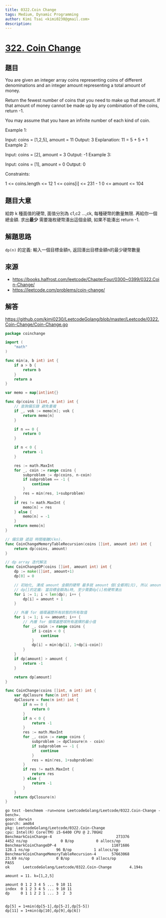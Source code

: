 ```yaml
---
title: 0322.Coin Change
tags: Medium, Dynamic Programming
author: Kimi Tsai <kimi0230@gmail.com>
description:
---
```

# [322. Coin Change](https://leetcode.com/problems/coin-change/) 
## 題目
You are given an integer array coins representing coins of different denominations and an integer amount representing a total amount of money.

Return the fewest number of coins that you need to make up that amount. If that amount of money cannot be made up by any combination of the coins, return -1.

You may assume that you have an infinite number of each kind of coin.

 

Example 1:

Input: coins = [1,2,5], amount = 11
Output: 3
Explanation: 11 = 5 + 5 + 1
Example 2:

Input: coins = [2], amount = 3
Output: -1
Example 3:

Input: coins = [1], amount = 0
Output: 0
 

Constraints:

1 <= coins.length <= 12
1 <= coins[i] <= 231 - 1
0 <= amount <= 104


## 題目大意
給妳 k 種面值的硬幣, 面值分別為 c1,c2 ...,ck, 每種硬幣的數量無限.
再給你一個總金額. 求出**最少** 需要幾枚硬幣湊出這個金額, 如果不能湊出 return -1.

## 解題思路
`dp(n)` 的定義: 輸入一個目標金額n, 返回湊出目標金額n的最少硬幣數量

## 來源
* https://books.halfrost.com/leetcode/ChapterFour/0300~0399/0322.Coin-Change/
* https://leetcode.com/problems/coin-change/

## 解答
https://github.com/kimi0230/LeetcodeGolang/blob/master/Leetcode/0322.Coin-Change/Coin-Change.go

```go
package coinchange

import (
	"math"
)

func min(a, b int) int {
	if a > b {
		return b
	}
	return a
}

var memo = map[int]int{}

func dp(coins []int, n int) int {
	// 查詢備忘錄 避免重複
	if _, vok := memo[n]; vok {
		return memo[n]
	}

	if n == 0 {
		return 0
	}

	if n < 0 {
		return -1
	}

	res := math.MaxInt
	for _, coin := range coins {
		subproblem := dp(coins, n-coin)
		if subproblem == -1 {
			continue
		}
		res = min(res, 1+subproblem)
	}
	if res != math.MaxInt {
		memo[n] = res
	} else {
		memo[n] = -1
	}
	return memo[n]
}

// 備忘錄 遞迴 時間複雜O(kn).
func CoinChangeMemoryTableRecursion(coins []int, amount int) int {
	return dp(coins, amount)
}

// dp array 迭代解法
func CoinChangeDP(coins []int, amount int) int {
	dp := make([]int, amount+1)
	dp[0] = 0

	// 初始化, 湊成 amount 金額的硬幣 最多就 amount 個(全都用1元), 所以 amount+1相當於正的無窮
	// dp[]的定義: 當目標金額為i時, 至少需要dp[i]枚硬幣湊出
	for i := 1; i < len(dp); i++ {
		dp[i] = amount + 1
	}

	// 外層 for 循環遍歷所有狀態的所有取值
	for i := 1; i <= amount; i++ {
		// 內層 for 循環遍歷球所有選擇的最小值
		for _, coin := range coins {
			if i-coin < 0 {
				continue
			}
			dp[i] = min(dp[i], 1+dp[i-coin])
		}
	}
	if dp[amount] > amount {
		return -1
	}

	return dp[amount]
}

func CoinChange(coins []int, n int) int {
	var dpClosure func(n int) int
	dpClosure = func(n int) int {
		if n == 0 {
			return 0
		}
		if n < 0 {
			return -1
		}
		res := math.MaxInt
		for _, coin := range coins {
			subproblem := dpClosure(n - coin)
			if subproblem == -1 {
				continue
			}
			res = min(res, 1+subproblem)
		}
		if res != math.MaxInt {
			return res
		} else {
			return -1
		}
	}
	return dpClosure(n)
}

```

```shell
go test -benchmem -run=none LeetcodeGolang/Leetcode/0322.Coin-Change -bench=.
goos: darwin
goarch: amd64
pkg: LeetcodeGolang/Leetcode/0322.Coin-Change
cpu: Intel(R) Core(TM) i5-6400 CPU @ 2.70GHz
BenchmarkCoinChange-4                             273376              4452 ns/op               0 B/op          0 allocs/op
BenchmarkCoinChangeDP-4                         11071686               128.1 ns/op            96 B/op          1 allocs/op
BenchmarkCoinChangeMemoryTableRecursion-4       57663068                23.69 ns/op            0 B/op          0 allocs/op
PASS
ok      LeetcodeGolang/Leetcode/0322.Coin-Change        4.194s
```


```
amount = 11. k=[1,2,5]

amount 0 1 2 3 4 5 ... 9 10 11
index  0 1 2 3 4 5 ... 9 10 11
dp     0 1 1 2 2 1 ... 3  2  3


dp[5] = 1+min(dp[5-1],dp[5-2],dp[5-5])
dp[11] = 1+min(dp[10],dp[9],dp[6])
```